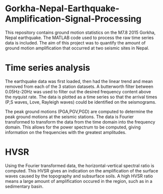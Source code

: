 # Gorkha-Nepal-Earthquake-Amplification-Signal-Processing
This repository contains ground motion statistics on the M7.8 2015 Gorkha, Nepal earthquake. The MATLAB code used to process the raw time series data is included.
The aim of this project was to quantify the amount of ground motion amplification that occurred at two seismic sites in Nepal.

# Time series analysis
The earthquake data was first loaded, then had the linear trend and mean removed from each of the 3 station datasets.
A butterworth filter between 0.05Hz-20Hz was used to filter out the desired frequency content above the nyquist rate.
The data is plotted as a time series so that the arrival times (P,S waves, Love, Rayleigh waves) could be identified on the seismograms.

The peak ground motions (PGA,PGV,PGD) are computed to determine the peak ground motions at the seismic stations.
The data is Fourier transformed to transform the data from the time domain into the frequency domain.
This allows for the power spectrum to be computed, giving information on the frequencies with the greatest amplitudes.

# HVSR

Using the Fourier transformed data, the horizontal-vertical spectral ratio is computed. 
This HVSR gives an indication on the amplification of the surface waves caused by the topography and subsurface soils.
A high HVSR ratio means a large amount of amplification occured in the region, such as in a sedimentary basin.


